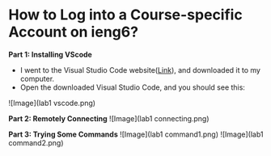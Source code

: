 # How to Log into a Course-specific Account on ieng6?

**Part 1: Installing VScode**
- I went to the Visual Studio Code website([Link](https://code.visualstudio.com)), and downloaded it to my computer.
- Open the downloaded Visual Studio Code, and you should see this:

![Image](lab1 vscode.png)

**Part 2: Remotely Connecting**
![Image](lab1 connecting.png)

**Part 3: Trying Some Commands**
![Image](lab1 command1.png)
![Image](lab1 command2.png)
